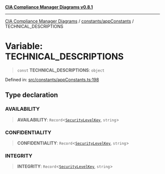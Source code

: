 [**CIA Compliance Manager Diagrams v0.8.1**](../../../README.md)

***

[CIA Compliance Manager Diagrams](../../../modules.md) / [constants/appConstants](../README.md) / TECHNICAL\_DESCRIPTIONS

# Variable: TECHNICAL\_DESCRIPTIONS

> `const` **TECHNICAL\_DESCRIPTIONS**: `object`

Defined in: [src/constants/appConstants.ts:198](https://github.com/Hack23/cia-compliance-manager/blob/4236f4375d9cfb0505c191818eeb5443ec527132/src/constants/appConstants.ts#L198)

## Type declaration

### AVAILABILITY

> **AVAILABILITY**: `Record`\<[`SecurityLevelKey`](../type-aliases/SecurityLevelKey.md), `string`\>

### CONFIDENTIALITY

> **CONFIDENTIALITY**: `Record`\<[`SecurityLevelKey`](../type-aliases/SecurityLevelKey.md), `string`\>

### INTEGRITY

> **INTEGRITY**: `Record`\<[`SecurityLevelKey`](../type-aliases/SecurityLevelKey.md), `string`\>
